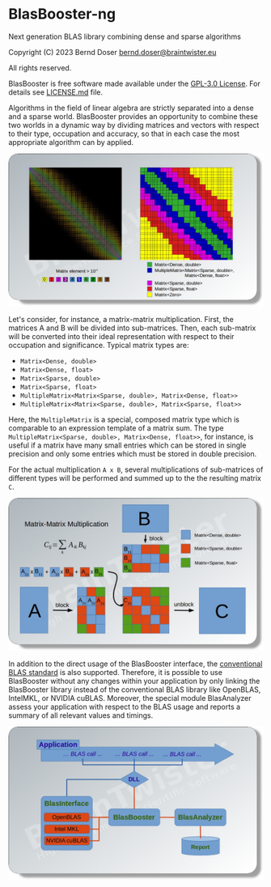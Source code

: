 BlasBooster-ng
==============

Next generation BLAS library combining dense and sparse algorithms

Copyright (C) 2023 Bernd Doser <bernd.doser@braintwister.eu>

All rights reserved.

BlasBooster is free software made available under the [GPL-3.0 License](https://opensource.org/licenses/GPL-3.0).
For details see [LICENSE.md](LICENSE.md) file.

Algorithms in the field of linear algebra are strictly separated into a dense
and a sparse world. BlasBooster provides an opportunity to combine these two
worlds in a dynamic way by dividing matrices and vectors with respect to their
type, occupation and accuracy, so that in each case the most appropriate
algorithm can by applied.

![BlasBooster type matrix](images/blasbooster-type-matrix.jpg)

Let's consider, for instance, a matrix-matrix multiplication. First, the
matrices A and B will be divided into sub-matrices. Then, each sub-matrix will
be converted into their ideal representation with respect to their occupation
and significance. Typical matrix types are:

 - `Matrix<Dense, double>`
 - `Matrix<Dense, float>`
 - `Matrix<Sparse, double>`
 - `Matrix<Sparse, float>`
 - `MultipleMatrix<Matrix<Sparse, double>, Matrix<Dense, float>>`
 - `MultipleMatrix<Matrix<Sparse, double>, Matrix<Sparse, float>>`

Here, the `MultipleMatrix` is a special, composed matrix type which is
comparable to an expression template of a matrix sum. The type
`MultipleMatrix<Sparse, double>, Matrix<Dense, float>>`, for instance,
is useful if a matrix have many small entries which can be stored in single
precision and only some entries which must be stored in double precision.

For the actual multiplication `A x B`, several multiplications of sub-matrices
of different types will be performed and summed up to the the resulting matrix
`C`.

![BlasBooster matrix multiplication](images/blasbooster-matmult.jpg)

In addition to the direct usage of the BlasBooster interface, the <a
href="http://www.netlib.org/blas" target="_blank">conventional BLAS
standard</a> is also supported. Therefore, it is possible to use BlasBooster
without any changes within your application by only linking the BlasBooster
library instead of the conventional BLAS library like OpenBLAS, IntelMKL, or
NVIDIA cuBLAS. Moreover, the special module BlasAnalyzer assess your
application with respect to the BLAS usage and reports a summary of all
relevant values and timings.

![BlasBooster scheme](images/blasbooster-flowchart.jpg)
